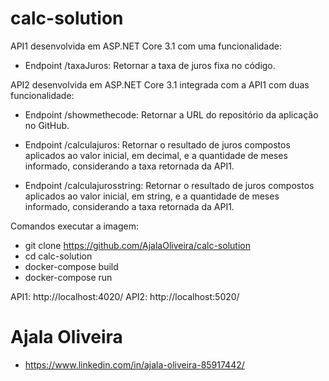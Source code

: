 # calc-solution

API1 desenvolvida em ASP.NET Core 3.1 com uma funcionalidade:
- Endpoint /taxaJuros: Retornar a taxa de juros fixa no código.

API2 desenvolvida em ASP.NET Core 3.1 integrada com a API1 com duas funcionalidade:
- Endpoint /showmethecode: Retornar a URL do repositório da aplicação no GitHub.

- Endpoint /calculajuros: Retornar o resultado de juros compostos aplicados ao valor inicial, em decimal, e a quantidade de meses informado, considerando a taxa retornada da API1.

- Endpoint /calculajurosstring: Retornar o resultado de juros compostos aplicados ao valor inicial, em string, e a quantidade de meses informado, considerando a taxa retornada da API1.

Comandos executar a imagem:
   - git clone https://github.com/AjalaOliveira/calc-solution
   - cd calc-solution
   - docker-compose build
   - docker-compose run
   
API1: http://localhost:4020/
API2: http://localhost:5020/

# Ajala Oliveira
- https://www.linkedin.com/in/ajala-oliveira-85917442/
